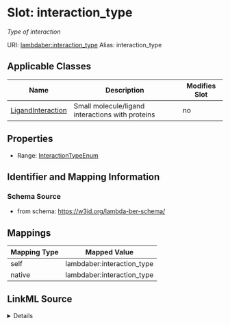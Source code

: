 

# Slot: interaction_type 


_Type of interaction_





URI: [lambdaber:interaction_type](https://w3id.org/lambda-ber-schema/interaction_type)
Alias: interaction_type

<!-- no inheritance hierarchy -->





## Applicable Classes

| Name | Description | Modifies Slot |
| --- | --- | --- |
| [LigandInteraction](LigandInteraction.md) | Small molecule/ligand interactions with proteins |  no  |






## Properties

* Range: [InteractionTypeEnum](InteractionTypeEnum.md)




## Identifier and Mapping Information






### Schema Source


* from schema: https://w3id.org/lambda-ber-schema/




## Mappings

| Mapping Type | Mapped Value |
| ---  | ---  |
| self | lambdaber:interaction_type |
| native | lambdaber:interaction_type |




## LinkML Source

<details>
```yaml
name: interaction_type
description: Type of interaction
from_schema: https://w3id.org/lambda-ber-schema/
rank: 1000
alias: interaction_type
owner: LigandInteraction
domain_of:
- LigandInteraction
range: InteractionTypeEnum

```
</details>
